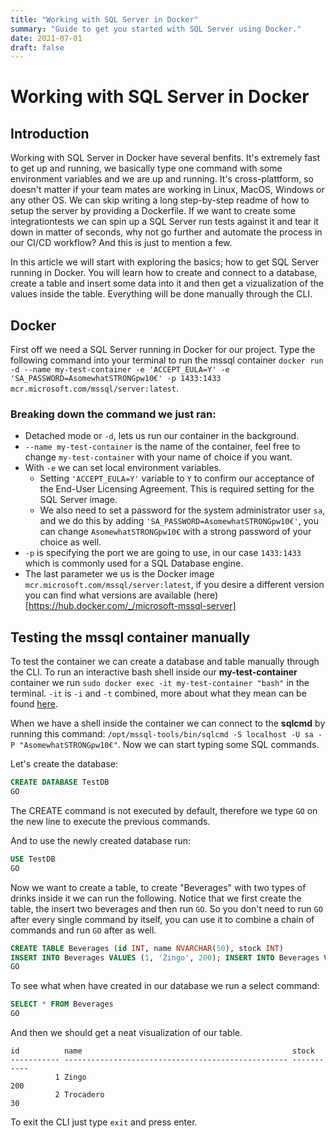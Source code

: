 ```yaml
---
title: "Working with SQL Server in Docker"
summary: "Guide to get you started with SQL Server using Docker."
date: 2021-07-01
draft: false
---
```


# Working with SQL Server in Docker

## Introduction
Working with SQL Server in Docker have several benfits. It's extremely fast to get up and running, we basically type one command with some environment variables and we are up and running. It's cross-plattform, so doesn't matter if your team mates are working in Linux, MacOS, Windows or any other OS. We can skip writing a long step-by-step readme of how to setup the server by providing a Dockerfile. If we want to create some integrationtests we can spin up a SQL Server run tests against it and tear it down in matter of seconds, why not go further and automate the process in our CI/CD workflow? And this is just to mention a few.

In this article we will start with exploring the basics; how to get SQL Server running in Docker. You will learn how to create and connect to a database, create a table and insert some data into it and then get a vizualization of the values inside the table. Everything will be done manually through the CLI.

## Docker
First off we need a SQL Server running in Docker for our project. Type the following command into your terminal to run the mssql container `docker run -d --name my-test-container -e 'ACCEPT_EULA=Y' -e 'SA_PASSWORD=AsomewhatSTRONGpw10€' -p 1433:1433 mcr.microsoft.com/mssql/server:latest`.

### Breaking down the command we just ran:
* Detached mode or `-d`, lets us run our container in the background. 
* `--name my-test-container` is the name of the container, feel free to change `my-test-container` with your name of choice if you want.
* With `-e` we can set local environment variables. 
    * Setting `'ACCEPT_EULA=Y'` variable to `Y` to confirm our acceptance of the End-User Licensing Agreement. This is required setting for the SQL Server image.
    * We also need to set a password for the system administrator user `sa`, and we do this by adding `'SA_PASSWORD=AsomewhatSTRONGpw10€'`, you can change `AsomewhatSTRONGpw10€` with a strong password of your choice as well. 
* `-p` is specifying the port we are going to use, in our case `1433:1433` which is commonly used for a SQL Database engine.
* The last parameter we us is the Docker image `mcr.microsoft.com/mssql/server:latest`, if you desire a different version you can find what versions are available (here)[https://hub.docker.com/_/microsoft-mssql-server]

## Testing the mssql container manually
To test the container we can create a database and table manually through the CLI. To run an interactive bash shell inside our **my-test-container** container we run `sudo docker exec -it my-test-container "bash"` in the terminal. `-it` is `-i` and `-t` combined, more about what they mean can be found [here](https://docs.docker.com/engine/reference/commandline/exec/).

When we have a shell inside the container we can connect to the **sqlcmd** by running this command: `/opt/mssql-tools/bin/sqlcmd -S localhost -U sa -P "AsomewhatSTRONGpw10€"`. Now we can start typing some SQL commands.

Let's create the database:
```sql
CREATE DATABASE TestDB
GO
```
The CREATE command is not executed by default, therefore we type `GO` on the new line to execute the previous commands.

And to use the newly created database run:
```sql
USE TestDB
GO
```

Now we want to create a table, to create "Beverages" with two types of drinks inside it we can run the following. Notice that we first create the table, the insert two beverages and then run `GO`. So you don't need to run `GO` after every single command by itself, you can use it to combine a chain of commands and run `GO` after as well.
```sql
CREATE TABLE Beverages (id INT, name NVARCHAR(50), stock INT)
INSERT INTO Beverages VALUES (1, 'Zingo', 200); INSERT INTO Beverages VALUES (2, 'Trocadero', 30)
GO
```

To see what when have created in our database we run a select command:
```sql
SELECT * FROM Beverages
GO
```

And then we should get a neat visualization of our table.
```
id          name                                               stock
----------- -------------------------------------------------- -----------
          1 Zingo                                                      200
          2 Trocadero                                                   30
```

To exit the CLI just type `exit` and press enter.